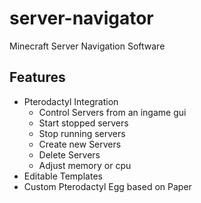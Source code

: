 # server-navigator
Minecraft Server Navigation Software

## Features
* Pterodactyl Integration
  * Control Servers from an ingame gui
  * Start stopped servers
  * Stop running servers
  * Create new Servers
  * Delete Servers
  * Adjust memory or cpu
* Editable Templates
* Custom Pterodactyl Egg based on Paper

